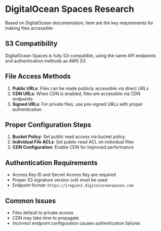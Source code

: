 # DigitalOcean Spaces Research

Based on DigitalOcean documentation, here are the key requirements for making files accessible:

## S3 Compatibility
DigitalOcean Spaces is fully S3-compatible, using the same API endpoints and authentication methods as AWS S3.

## File Access Methods
1. **Public URLs**: Files can be made publicly accessible via direct URLs
2. **CDN URLs**: When CDN is enabled, files are accessible via CDN endpoints
3. **Signed URLs**: For private files, use pre-signed URLs with proper authentication

## Proper Configuration Steps
1. **Bucket Policy**: Set public read access via bucket policy
2. **Individual File ACLs**: Set public-read ACL on individual files
3. **CDN Configuration**: Enable CDN for improved performance

## Authentication Requirements
- Access Key ID and Secret Access Key are required
- Proper S3 signature version (v4) must be used
- Endpoint format: `https://{region}.digitaloceanspaces.com`

## Common Issues
- Files default to private access
- CDN may take time to propagate
- Incorrect endpoint configuration causes authentication failures